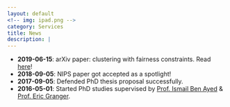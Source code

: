 ```yaml
---
layout: default
<!-- img: ipad.png -->
category: Services
title: News
description: |
---
```

 - **2019-06-15**: arXiv paper: clustering with fairness constraints. Read [here](https://arxiv.org/pdf/1906.08207.pdf)!
 - **2018-09-05**: NIPS paper got accepted as a spotlight!
 - **2017-09-05**: Defended PhD thesis proposal successfully.
 - **2016-05-01**: Started PhD studies supervised by [Prof. Ismail Ben Ayed](https://profs.etsmtl.ca/ibenayed/) & [Prof. Eric Granger](https://etsmtl.ca/Professeurs/egranger/Accueil?lang=en-CA).